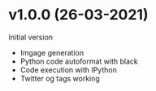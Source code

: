 # v1.0.0 (26-03-2021)

Initial version

- Imgage generation
- Python code autoformat with black
- Code execution with IPython
- Twitter og tags working
